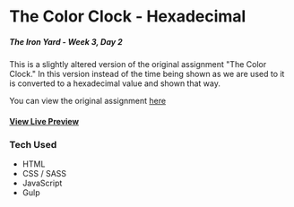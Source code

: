 # The Color Clock - Hexadecimal

##### The Iron Yard - Week 3, Day 2

This is a slightly altered version of the original assignment "The Color Clock." In this version instead of the time being shown as we are used to it is converted to a hexadecimal value and shown that way.

You can view the original assignment [here](https://github.com/tomgobich/tiy_week3_day2_the_color_clock)

#### [View Live Preview](https://tomgobich.github.io/tiy_week3_day2_the_color_clock_hexadecimal/)

### Tech Used

- HTML
- CSS / SASS
- JavaScript
- Gulp

